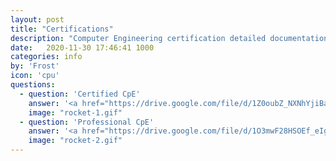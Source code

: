 ```yaml
---
layout: post
title: "Certifications"
description: "Computer Engineering certification detailed documentation."
date:   2020-11-30 17:46:41 1000
categories: info
by: 'Frost'
icon: 'cpu'
questions:
  - question: 'Certified CpE'
    answer: '<a href="https://drive.google.com/file/d/1Z0oubZ_NXNhYjiBaD6LNATdl3sgdQZxi/view?usp=sharing" style="color:green">Click here</a>'
    image: "rocket-1.gif"
  - question: 'Professional CpE'
    answer: '<a href="https://drive.google.com/file/d/1O3mwF28HSOEf_eIgGFUiMYIWToyUwv24/view?usp=sharing" style="color:green">Click here</a>'
    image: "rocket-2.gif"
---
```

